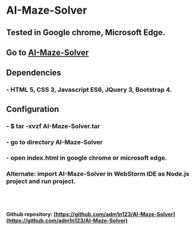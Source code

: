 # AI-Maze-Solver
## Tested in Google chrome, Microsoft Edge.
## Go to [AI-Maze-Solver](https://adm1n123.github.io/)

## Dependencies
### - HTML 5, CSS 3, Javascript ES6, JQuery 3, Bootstrap 4.

## Configuration
### - $ tar -xvzf AI-Maze-Solver.tar
### - go to directory AI-Maze-Solver
### - open index.html in google chrome or microsoft edge.
### Alternate: import AI-Maze-Solver in WebStorm IDE as Node.js project and run project.


<br>
<br>

#### Github repository: [https://github.com/adm1n123/AI-Maze-Solver](https://github.com/adm1n123/AI-Maze-Solver)
